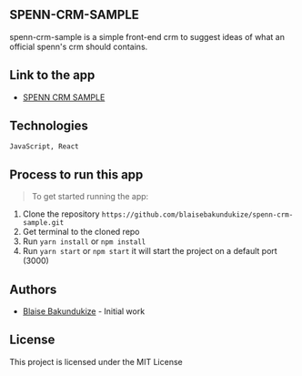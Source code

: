 ## SPENN-CRM-SAMPLE

spenn-crm-sample is a simple front-end crm to suggest ideas of what an official spenn's crm should contains.

## Link to the app

- [SPENN CRM SAMPLE](http://34.72.133.196/)

## Technologies

`JavaScript, React`

## Process to run this app

> To get started running the app:

1. Clone the repository `https://github.com/blaisebakundukize/spenn-crm-sample.git`
2. Get terminal to the cloned repo
3. Run `yarn install` or `npm install`
4. Run `yarn start` or `npm start` it will start the project on a default port (3000)

## Authors

- [Blaise Bakundukize](https://github.com/blaisebakundukize) - Initial work

## License

This project is licensed under the MIT License
